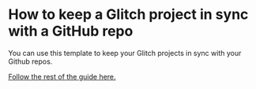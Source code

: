 # How to keep a Glitch project in sync with a GitHub repo

You can use this template to keep your Glitch projects in sync with your Github repos.

[Follow the rest of the guide here.](https://github.com/javierarce/glitchub/edit/master/README.md)